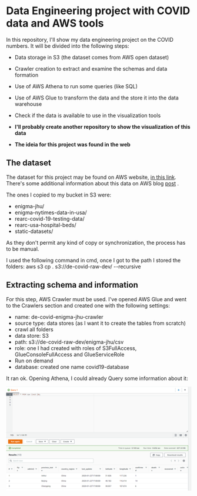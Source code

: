 # Data Engineering project with COVID data and AWS tools

In this repository, I'll show my data engineering project on the COVID numbers. It will be divided into the following steps:
- Data storage in S3 (the dataset comes from AWS open dataset)
- Crawler creation to extract and examine the schemas and data formation
- Use of AWS Athena to run some queries (like SQL)
- Use of AWS Glue to transform the data and the store it into the data warehouse
- Check if the data is available to use in the visualization tools


- **I'll probably create another repository to show the visualization of this data** </br>
- **The ideia for this project was found in the web** </br>

## The dataset

The dataset for this project may be found on AWS website, [in this link](https://s3.console.aws.amazon.com/s3/buckets/covid19-lake/?region=us-east-2&tab=objects).</br>
There's some additional information about this data on AWS blog [post](https://aws.amazon.com/pt/blogs/big-data/a-public-data-lake-for-analysis-of-covid-19-data/#:~:text=The%20AWS%20COVID%2D19%20data,all%20the%20available%20data%20sources.) .

The ones I copied to my bucket in S3 were:
- enigma-jhu/
- enigma-nytimes-data-in-usa/
- rearc-covid-19-testing-data/
- rearc-usa-hospital-beds/
- static-datasets/

As they don't permit any kind of copy or synchronization, the process has to be manual.

I used the following command in cmd, once I got to the path I stored the folders: aws s3 cp . s3://de-covid-raw-dev/ --recursive 

## Extracting schema and information

For this step, AWS Crawler must be used. I've opened AWS Glue and went to the Crawlers section and created one with the following settings:
- name: de-covid-enigma-jhu-crawler
- source type: data stores (as I want it to create the tables from scratch)
- crawl all folders
- data store: S3
- path: s3://de-covid-raw-dev/enigma-jhu/csv
- role: one I had created with roles of S3FullAccess, GlueConsoleFullAccess and GlueServiceRole
- Run on demand
- database: created one name covid19-database

It ran ok. Opening Athena, I could already Query some information about it:

![alt text](https://github.com/jack3DX/Data-Engineering-COVID_database-AWS/blob/main/images/FirstQuery.PNG?raw=true)








